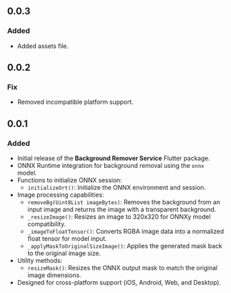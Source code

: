 ## 0.0.3

### Added
- Added assets file.

## 0.0.2

### Fix
- Removed incompatible platform support.

## 0.0.1

### Added
- Initial release of the **Background Remover Service** Flutter package.
- ONNX Runtime integration for background removal using the `onnx` model.
- Functions to initialize ONNX session:
  - `initializeOrt()`: Initialize the ONNX environment and session.
- Image processing capabilities:
  - `removeBg(Uint8List imageBytes)`: Removes the background from an input image and returns the image with a transparent background.
  - `_resizeImage()`: Resizes an image to 320x320 for ONNXy model compatibility.
  - `_imageToFloatTensor()`: Converts RGBA image data into a normalized float tensor for model input.
  - `_applyMaskToOriginalSizeImage()`: Applies the generated mask back to the original image size.
- Utility methods:
  - `resizeMask()`: Resizes the ONNX output mask to match the original image dimensions.
- Designed for cross-platform support (iOS, Android, Web, and Desktop).
